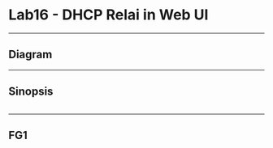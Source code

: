 # Lab16 - DHCP Relai in Web UI

---

## Diagram

---

## Sinopsis
````md
````

---

## FG1
````ruby
````
